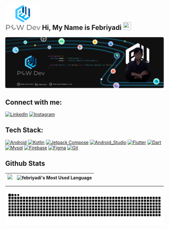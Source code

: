 ## ![Frame 3](https://github.com/pebbDev/pebbDev/blob/main/myLogo.png) Hi, My Name is Febriyadi [<img src="https://media.giphy.com/media/hvRJCLFzcasrR4ia7z/giphy.gif" width="25px" height="25px">](https://fachridantm.github.io/)

![Banner](https://github.com/pebbDev/pebbDev/blob/main/Banner%20(1).png)

## Connect with me:
[![LinkedIn](https://img.shields.io/badge/LinkedIn-FEBRIYADI-0077B5?style=for-the-badge&logo=linkedin&logoColor=white&labelColor=101010)](www.linkedin.com/in/febriyadi-)
[![Instagram](https://img.shields.io/badge/Instagram-@mhmd_febriyadi-E4405F?style=for-the-badge&logo=instagram&logoColor=white&labelColor=101010)](https://instagram.com/mhmd_febriyadi)

## Tech Stack:
[![Android](https://img.shields.io/badge/Android-3DDC84?style=for-the-badge&logo=android&logoColor=white&labelColor=101010)]()
[![Kotlin](https://img.shields.io/badge/Kotlin-754DE9?style=for-the-badge&logo=kotlin&logoColor=white&labelColor=101010)]()
[![Jetpack Compose](https://img.shields.io/badge/Compose-083042?style=for-the-badge&logo=jetpack-compose&logoColor=white&labelColor=101010)]()
[![Android_Studio](https://img.shields.io/badge/Android_Studio-4285F5?style=for-the-badge&logo=android-studio&logoColor=white&labelColor=101010)]()
[![Flutter](https://img.shields.io/badge/Flutter-0468D7?style=for-the-badge&logo=Flutter&logoColor=white&labelColor=101010)]()
[![Dart](https://img.shields.io/badge/Dart-00C4B3?style=for-the-badge&logo=Dart&logoColor=white&labelColor=101010)]()
[![Mysql](https://img.shields.io/badge/Mysql-00618A?style=for-the-badge&logo=Mysql&logoColor=white&labelColor=101010)]()
[![Firebase](https://img.shields.io/badge/Firebase-FFA000?style=for-the-badge&logo=firebase&logoColor=white&labelColor=101010)]()
[![Figma](https://img.shields.io/badge/Figma-FF7262?style=for-the-badge&logo=figma&logoColor=white&labelColor=101010)]()
[![Git](https://img.shields.io/badge/Git-F05033?style=for-the-badge&logo=git&logoColor=white&labelColor=101010)]()

## Github Stats
<img width="640px" src="https://github-readme-streak-stats.herokuapp.com/?user=pebbDev&hide_border=true&theme=radical"> |<img align="center" width="295px" src="https://github-readme-stats-eight-theta.vercel.app/api/top-langs/?username=pebbDev&langs_count=8&layout=compact&hide_border=true&theme=radical" alt="febriyadi's Most Used Language"> 
| ------------- | ------------- |  

---
<img align="center" src="https://github.com/fachridantm/fachridantm/blob/output/github-contribution-grid-snake-dark.svg" alt="Snake">
